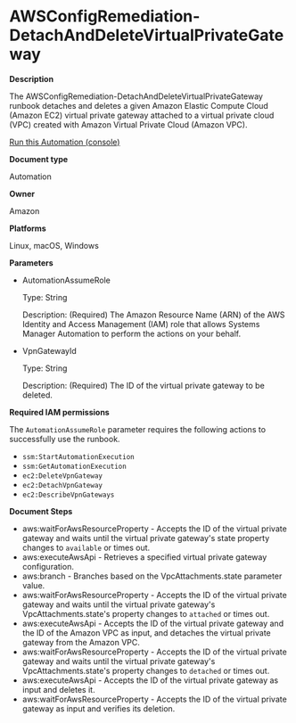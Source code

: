 # AWSConfigRemediation\-DetachAndDeleteVirtualPrivateGateway<a name="automation-aws-detach-delete-vpg"></a>

**Description**

The AWSConfigRemediation\-DetachAndDeleteVirtualPrivateGateway runbook detaches and deletes a given Amazon Elastic Compute Cloud \(Amazon EC2\) virtual private gateway attached to a virtual private cloud \(VPC\) created with Amazon Virtual Private Cloud \(Amazon VPC\)\.

[Run this Automation \(console\)](https://console.aws.amazon.com/systems-manager/automation/execute/AWSConfigRemediation-EnableRDSInstanceBackup)

**Document type**

Automation

**Owner**

Amazon

**Platforms**

Linux, macOS, Windows

**Parameters**
+ AutomationAssumeRole

  Type: String

  Description: \(Required\) The Amazon Resource Name \(ARN\) of the AWS Identity and Access Management \(IAM\) role that allows Systems Manager Automation to perform the actions on your behalf\.
+ VpnGatewayId

  Type: String

  Description: \(Required\) The ID of the virtual private gateway to be deleted\.

**Required IAM permissions**

The `AutomationAssumeRole` parameter requires the following actions to successfully use the runbook\.
+ `ssm:StartAutomationExecution`
+ `ssm:GetAutomationExecution`
+ `ec2:DeleteVpnGateway`
+ `ec2:DetachVpnGateway`
+ `ec2:DescribeVpnGateways`

**Document Steps**
+ aws:waitForAwsResourceProperty \- Accepts the ID of the virtual private gateway and waits until the virtual private gateway's state property changes to `available` or times out\.
+ aws:executeAwsApi \- Retrieves a specified virtual private gateway configuration\.
+ aws:branch \- Branches based on the VpcAttachments\.state parameter value\.
+ aws:waitForAwsResourceProperty \- Accepts the ID of the virtual private gateway and waits until the virtual private gateway's VpcAttachments\.state's property changes to `attached` or times out\.
+ aws:executeAwsApi \- Accepts the ID of the virtual private gateway and the ID of the Amazon VPC as input, and detaches the virtual private gateway from the Amazon VPC\.
+ aws:waitForAwsResourceProperty \- Accepts the ID of the virtual private gateway and waits until the virtual private gateway's VpcAttachments\.state's property changes to `detached` or times out\.
+ aws:executeAwsApi \- Accepts the ID of the virtual private gateway as input and deletes it\.
+ aws:waitForAwsResourceProperty \- Accepts the ID of the virtual private gateway as input and verifies its deletion\.